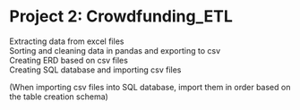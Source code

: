 # Project 2: Crowdfunding_ETL
Extracting data from excel files  
Sorting and cleaning data in pandas and exporting to csv  
Creating ERD based on csv files  
Creating SQL database and importing csv files  

(When importing csv files into SQL database, import them in order based on the table creation schema)
